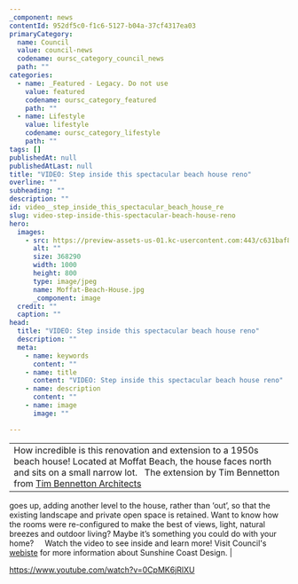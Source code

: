 ```yaml
---
_component: news
contentId: 952df5c0-f1c6-5127-b04a-37cf4317ea03
primaryCategory:
  name: Council
  value: council-news
  codename: oursc_category_council_news
  path: ""
categories:
  - name: _Featured - Legacy. Do not use
    value: featured
    codename: oursc_category_featured
    path: ""
  - name: Lifestyle
    value: lifestyle
    codename: oursc_category_lifestyle
    path: ""
tags: []
publishedAt: null
publishedAtLast: null
title: "VIDEO: Step inside this spectacular beach house reno"
overline: ""
subheading: ""
description: ""
id: video__step_inside_this_spectacular_beach_house_re
slug: video-step-inside-this-spectacular-beach-house-reno
hero:
  images:
    - src: https://preview-assets-us-01.kc-usercontent.com:443/c631baf8-1b46-001f-580c-d0001b68b4a8/19a1dda9-8254-4f8d-b313-647237a970d8/Moffat-Beach-House.jpg
      alt: ""
      size: 368290
      width: 1000
      height: 800
      type: image/jpeg
      name: Moffat-Beach-House.jpg
      _component: image
  credit: ""
  caption: ""
head:
  title: "VIDEO: Step inside this spectacular beach house reno"
  description: ""
  meta:
    - name: keywords
      content: ""
    - name: title
      content: "VIDEO: Step inside this spectacular beach house reno"
    - name: description
      content: ""
    - name: image
      image: ""

---
```

|                                                                                                                                                                                                                                                                                                                                                                                                                                                                                                                                                                                                                                                                                                                                                                                                                |
| -------------------------------------------------------------------------------------------------------------------------------------------------------------------------------------------------------------------------------------------------------------------------------------------------------------------------------------------------------------------------------------------------------------------------------------------------------------------------------------------------------------------------------------------------------------------------------------------------------------------------------------------------------------------------------------------------------------------------------------------------------------------------------------------------------------- |
| How incredible is this renovation and extension to a 1950s beach house!  Located at Moffat Beach, the house faces north and sits on a small narrow lot.    The extension by Tim Bennetton from [Tim Bennetton Architects](https://www.timbennetton.com.au/)
 goes up, adding another level to the house, rather than ‘out’, so that the existing landscape and private open space is retained.  Want to know how the rooms were re-configured to make the best of views, light, natural breezes and outdoor living? Maybe it’s something you could do with your home?      Watch the video to see inside and learn more! Visit Council's [webiste](https://www.sunshinecoast.qld.gov.au/Development/Development-Tools-and-Guidelines/Sunshine-Coast-Design)
 for more information about Sunshine Coast Design. |

<https://www.youtube.com/watch?v=0CpMK6jRlXU>
